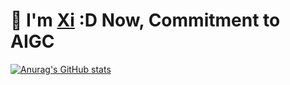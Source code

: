 
# 👋 I'm [Xi](https://github.com/Lovelearningxi) :D Now, Commitment to AIGC

[![Anurag's GitHub stats](https://github-readme-stats.vercel.app/api?username=Lovelearningxi)](https://github.com/anuraghazra/github-readme-stats)   

